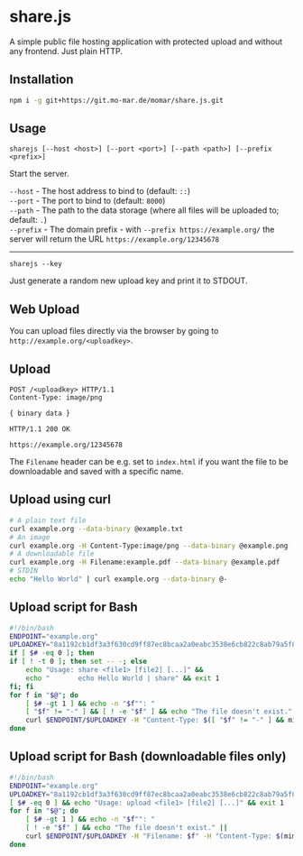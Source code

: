 # share.js

A simple public file hosting application with protected upload and without any frontend. Just plain HTTP.

## Installation

```bash
npm i -g git+https://git.mo-mar.de/momar/share.js.git
```

## Usage

`sharejs [--host <host>] [--port <port>] [--path <path>] [--prefix <prefix>]`

Start the server.

`--host` - The host address to bind to (default: `::`)  
`--port` - The port to bind to (default: `8000`)  
`--path` - The path to the data storage (where all files will be uploaded to; default: `.`)  
`--prefix` - The domain prefix - with `--prefix https://example.org/` the server will return the URL `https://example.org/12345678`

---

`sharejs --key`

Just generate a random new upload key and print it to STDOUT.

## Web Upload

You can upload files directly via the browser by going to `http://example.org/<uploadkey>`.

## Upload

```http
POST /<uploadkey> HTTP/1.1
Content-Type: image/png

{ binary data }
```

```http
HTTP/1.1 200 OK

https://example.org/12345678
```

The `Filename` header can be e.g. set to `index.html` if you want the file to be downloadable and saved with a specific name.

## Upload using curl

```bash
# A plain text file
curl example.org --data-binary @example.txt
# An image
curl example.org -H Content-Type:image/png --data-binary @example.png
# A downloadable file
curl example.org -H Filename:example.pdf --data-binary @example.pdf
# STDIN
echo "Hello World" | curl example.org --data-binary @-
```

## Upload script for Bash

```bash
#!/bin/bash
ENDPOINT="example.org"
UPLOADKEY="8a1192cb1df3a3f630cd9ff87ec8bcaa2a0eabc3538e6cb822c8ab79a5f85bb5"
if [ $# -eq 0 ]; then
if [ ! -t 0 ]; then set -- -; else
    echo "Usage: share <file1> [file2] [...]" &&
    echo "       echo Hello World | share" && exit 1
fi; fi
for f in "$@"; do
    [ $# -gt 1 ] && echo -n "$f"": "
    [ "$f" != "-" ] && [ ! -e "$f" ] && echo "The file doesn't exist." ||
    curl $ENDPOINT/$UPLOADKEY -H "Content-Type: $([ "$f" != "-" ] && mimetype -bi $f)" --data-binary "@$f"
done
```

## Upload script for Bash (downloadable files only)

```bash
#!/bin/bash
ENDPOINT="example.org"
UPLOADKEY="8a1192cb1df3a3f630cd9ff87ec8bcaa2a0eabc3538e6cb822c8ab79a5f85bb5"
[ $# -eq 0 ] && echo "Usage: upload <file1> [file2] [...]" && exit 1
for f in "$@"; do
    [ $# -gt 1 ] && echo -n "$f"": "
    [ ! -e "$f" ] && echo "The file doesn't exist." ||
    curl $ENDPOINT/$UPLOADKEY -H "Filename: $f" -H "Content-Type: $(mimetype -bi $f)" --data-binary "@$f"
done
```
